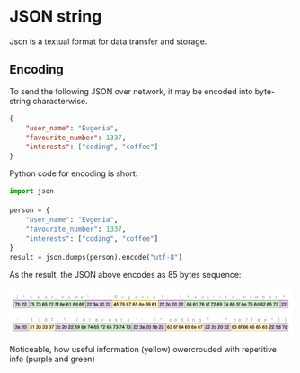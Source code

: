 # JSON string

Json is a textual format for data transfer and storage. 

## Encoding 

To send the following JSON over network, it may be encoded into byte-string characterwise.

```json
{
    "user_name": "Evgenia",
    "favourite_number": 1337,
    "interests": ["coding", "coffee"]
}
```

Python code for encoding is short:

```python
import json

person = {
    "user_name": "Evgenia",
    "favourite_number": 1337,
    "interests": ["coding", "coffee"]
}
result = json.dumps(person).encode("utf-8")
```

As the result, the JSON above encodes as 85 bytes sequence:

![](https://raw.githubusercontent.com/Genvekt/data-encoding-techniques/main/images/json_string.png)

Noticeable, how useful information (yellow) owercrouded with repetitive info (purple and green)
